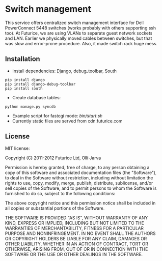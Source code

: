 Switch management
=================

This service offers centralized switch management interface for Dell PowerConnect 5448 switches (works probably with others supporting ssh too). At Futurice, we are using VLANs to separate guest network sockets and LAN. 
Earlier we physically moved cables between switches, but that was slow and error-prone procedure. Also, it made switch rack huge mess.

Installation
------------

* Install dependencies: Django, debug_toolbar, South

```
pip install django
pip install django-debug-toolbar
pip install south
```

* Create database tables:

```
python manage.py syncdb
```

* Example script for fastcgi mode: *bin/start.sh* 
* Currently static files are served from cdn.futurice.com

License
-------

MIT license:

Copyright (C) 2011-2012 Futurice Ltd, Olli Jarva

Permission is hereby granted, free of charge, to any person obtaining a copy of this software and associated documentation files (the "Software"), to deal in the Software without restriction, including without 
limitation the rights to use, copy, modify, merge, publish, distribute, sublicense, and/or sell copies of the Software, and to permit persons to whom the Software is furnished to do so, subject to the following 
conditions:

The above copyright notice and this permission notice shall be included in all copies or substantial portions of the Software.

THE SOFTWARE IS PROVIDED "AS IS", WITHOUT WARRANTY OF ANY KIND, EXPRESS OR IMPLIED, INCLUDING BUT NOT LIMITED TO THE WARRANTIES OF MERCHANTABILITY, FITNESS FOR A PARTICULAR PURPOSE AND NONINFRINGEMENT. IN NO EVENT SHALL 
THE AUTHORS OR COPYRIGHT HOLDERS BE LIABLE FOR ANY CLAIM, DAMAGES OR OTHER LIABILITY, WHETHER IN AN ACTION OF CONTRACT, TORT OR OTHERWISE, ARISING FROM, OUT OF OR IN CONNECTION WITH THE SOFTWARE OR THE USE OR OTHER 
DEALINGS IN THE SOFTWARE.

